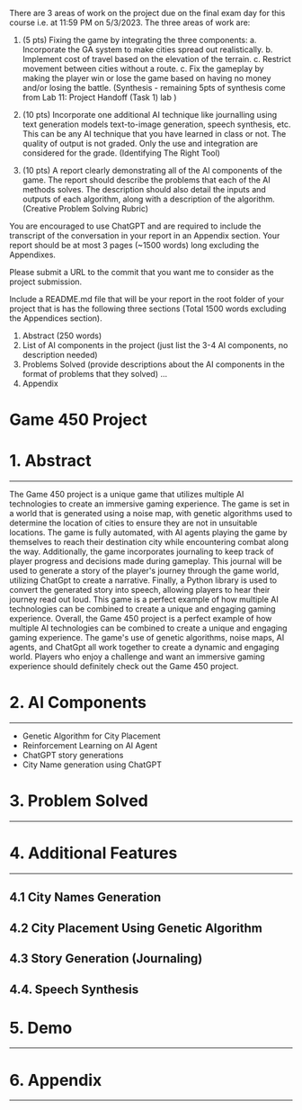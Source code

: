 There are 3 areas of work on the project due on the final exam day for this course i.e. at 11:59 PM on 5/3/2023. The three areas of work are:

1. (5 pts) Fixing the game by integrating the three components:
   a. Incorporate the GA system to make cities spread out realistically.
   b. Implement cost of travel based on the elevation of the terrain.
   c. Restrict movement between cities without a route.
   c. Fix the gameplay by making the player win or lose the game based on having no money and/or losing the battle. (Synthesis - remaining 5pts of synthesis come from Lab 11: Project Handoff (Task 1) lab )

2. (10 pts) Incorporate one additional AI technique like journalling using text generation models text-to-image generation, speech synthesis, etc. This can be any AI technique that you have learned in class or not. The quality of output is not graded. Only the use and integration are considered for the grade. (Identifying The Right Tool)

3. (10 pts) A report clearly demonstrating all of the AI components of the game. The report should describe the problems that each of the AI methods solves. The description should also detail the inputs and outputs of each algorithm, along with a description of the algorithm. (Creative Problem Solving Rubric)

You are encouraged to use ChatGPT and are required to include the transcript of the conversation in your report in an Appendix section. Your report should be at most 3 pages (~1500 words) long excluding the Appendixes.

Please submit a URL to the commit that you want me to consider as the project submission.

Include a README.md file that will be your report in the root folder of your project that is has the following three sections (Total 1500 words excluding the Appendices section).

1. Abstract (250 words)
2. List of AI components in the project (just list the 3-4 AI components, no description needed)
3. Problems Solved (provide descriptions about the AI components in the format of problems that they solved)
   ...<Any other sections that you would like to create>
4. Appendix

# Game 450 Project

# 1. **Abstract**

---

The Game 450 project is a unique game that utilizes multiple AI technologies to create an immersive gaming experience. The game is set in a world that is generated using a noise map, with genetic algorithms used to determine the location of cities to ensure they are not in unsuitable locations. The game is fully automated, with AI agents playing the game by themselves to reach their destination city while encountering combat along the way. Additionally, the game incorporates journaling to keep track of player progress and decisions made during gameplay. This journal will be used to generate a story of the player's journey through the game world, utilizing ChatGpt to create a narrative. Finally, a Python library is used to convert the generated story into speech, allowing players to hear their journey read out loud. This game is a perfect example of how multiple AI technologies can be combined to create a unique and engaging gaming experience. Overall, the Game 450 project is a perfect example of how multiple AI technologies can be combined to create a unique and engaging gaming experience. The game's use of genetic algorithms, noise maps, AI agents, and ChatGpt all work together to create a dynamic and engaging world. Players who enjoy a challenge and want an immersive gaming experience should definitely check out the Game 450 project.

# **2. AI Components**

---

- Genetic Algorithm for City Placement
- Reinforcement Learning on AI Agent
- ChatGPT story generations
- City Name generation using ChatGPT

# **3. Problem Solved**

---

# **4. Additional Features**

---

## 4.1 City Names Generation

## 4.2 City Placement Using Genetic Algorithm

## 4.3 Story Generation (Journaling)

## 4.4. Speech Synthesis

# 5. **Demo**

---

# 6. **Appendix**

---
